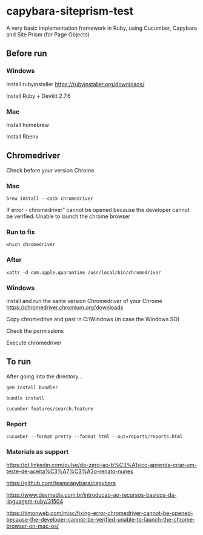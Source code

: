 
# capybara-siteprism-test

A very basic implementation framework in Ruby, using Cucumber, Capybara and Site Prism (for Page Objects)

## Before run
### Windows

Install rubyinstaller https://rubyinstaller.org/downloads/

Install Ruby + Devkit 2.7.6

### Mac

Install homebrew 

Install Rbenv


## Chromedriver


Check before your version Chrome

### Mac 
```
brew install --cask chromedriver
```

If error - chromedriver” cannot be opened because the developer cannot be verified. Unable to launch the chrome browser

### Run to fix 

```
which chromedriver
```
### After 

```
xattr -d com.apple.quarantine /usr/local/bin/chromedriver
```
### Windows

install and run the same version Chromedriver of your Chrome https://chromedriver.chromium.org/downloads

Copy chromedrive and past in C:\Windows (in case the Windows SO)

Check the permissions

Execute chromedriver

## To run

After going into the directory...

```
gem install bundler
```

```
bundle install
```

```
cucumber features/search.feature
```
### Report

```
cucumber --format pretty --format html --out=reports/reports.html
```

### Materials as support

https://pt.linkedin.com/pulse/do-zero-ao-b%C3%A1sico-aprenda-criar-um-teste-de-aceita%C3%A7%C3%A3o-renato-nunes

https://github.com/teamcapybara/capybara

https://www.devmedia.com.br/introducao-ao-recursos-basicos-da-linguagem-ruby/31504

https://timonweb.com/misc/fixing-error-chromedriver-cannot-be-opened-because-the-developer-cannot-be-verified-unable-to-launch-the-chrome-browser-on-mac-os/
